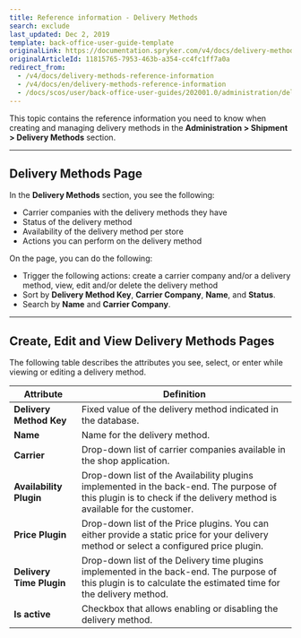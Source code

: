 ```yaml
---
title: Reference information - Delivery Methods
search: exclude
last_updated: Dec 2, 2019
template: back-office-user-guide-template
originalLink: https://documentation.spryker.com/v4/docs/delivery-methods-reference-information
originalArticleId: 11815765-7953-463b-a354-cc4fc1ff7a0a
redirect_from:
  - /v4/docs/delivery-methods-reference-information
  - /v4/docs/en/delivery-methods-reference-information
  - /docs/scos/user/back-office-user-guides/202001.0/administration/delivery-methods/references/delivery-methods-reference-information.html
---
```


This topic contains the reference information you need to know when creating and managing delivery methods in the **Administration > Shipment > Delivery Methods** section.
***
## Delivery Methods Page
In the **Delivery Methods** section, you see the following:

* Carrier companies with the delivery methods they have
* Status of the delivery method
* Availability of the delivery method per store
* Actions you can perform on the delivery method

On the page, you can do the following:

* Trigger the following actions: create a carrier company and/or a delivery method, view, edit and/or delete the delivery method
* Sort by **Delivery Method Key**, **Carrier Company**, **Name**, and **Status**.
* Search by **Name** and **Carrier Company**.
***
## Create, Edit and View Delivery Methods Pages
The following table describes the attributes you see, select, or enter while viewing or editing a delivery method.

| Attribute | Definition |
| --- | --- |
| **Delivery Method Key** | Fixed value of the delivery method indicated in the database. |
| **Name** | Name for the delivery method. |
| **Carrier** | Drop-down list of carrier companies available in the shop application. |
| **Availability Plugin** | Drop-down list of the Availability plugins implemented in the back-end. The purpose of this plugin is to check if the delivery method is available for the customer. |
| **Price Plugin** | Drop-down list of the Price plugins. You can either provide a static price for your delivery method or select a configured price plugin. |
| **Delivery Time Plugin** | Drop-down list of the Delivery time plugins implemented in the back-end. The purpose of this plugin is to calculate the estimated time for the delivery method. |
| **Is active** | Checkbox that allows enabling or disabling the delivery method. |
